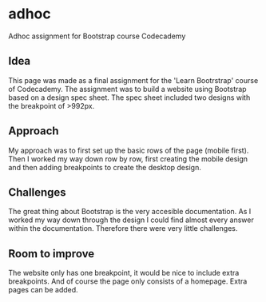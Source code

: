 # adhoc
Adhoc assignment for Bootstrap course Codecademy

## Idea
This page was made as a final assignment for the 'Learn Bootrstrap' course of Codecademy. The assignment was to build a website using Bootstrap based on a design spec sheet. The spec sheet included two designs with the breakpoint of >992px.  

## Approach
My approach was to first set up the basic rows of the page (mobile first). Then I worked my way down row by row, first creating the mobile design and then adding breakpoints to create the desktop design.  

## Challenges
The great thing about Bootstrap is the very accesible documentation. As I worked my way down through the design I could find almost every answer within the documentation. Therefore there were very little challenges. 

## Room to improve
The website only has one breakpoint, it would be nice to include extra breakpoints. And of course the page only consists of a homepage. Extra pages can be added. 

